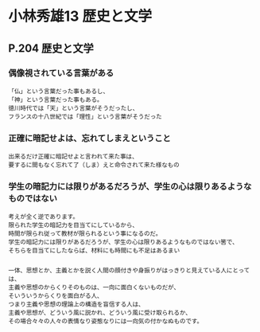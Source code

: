 # 小林秀雄13 歴史と文学

## P.204 歴史と文学

### 偶像視されている言葉がある
```
「仏」という言葉だった事もあるし、
「神」という言葉だった事もある。
徳川時代では「天」という言葉がそうだったし、
フランスの十八世紀では「理性」という言葉がそうだった
```

### 正確に暗記せよは、忘れてしまえということ
```
出来るだけ正確に暗記せよと言われて来た事は、
要するに間もなく忘れて了（しま）えと命令されて来た様なもの
```

### 学生の暗記力には限りがあるだろうが、学生の心は限りあるようなものではない
```
考えが全く逆であります。
限られた学生の暗記力を目当てにしているから、
時間が限られ従って教材が限られるという事になるのだ。
学生の暗記力には限りがあるだろうが、学生の心は限りあるようなものではない筈で、
そちらを目当てにしたならば、材料にも時間にも不足はあるまい
```

###
```
一体、思想とか、主義とかを説く人間の顔付きや身振りがはっきりと見えている人にとっては、
主義や思想のからくりそのものは、一向に面白くないものだが、
そいういうからくりを面白がる人、
つまり主義や思想の理論上の構造を盲信する人は、
主義や思想が、どういう風に説かれ、どういう風に受け取られるか、
その場合々々の人々の表情なり姿態なりには一向気の付かなぬものです。
```


